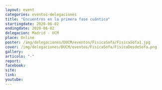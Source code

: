 ```yaml
---
layout: event
categories: eventos-delegaciones
title: "Encuentros en la primera fase cuántica"
startingdate: 2020-06-02
endingdate: 2020-06-02
delegacion: Madrid - UCM
place: Online
poster: /img/delegaciones/DUCM/eventos/FisicaSofa/FisicaSofa1.jpg
cover: /img/delegaciones/DUCM/eventos/FisicaSofa/FisicaDesdeSofa.png
gallery:
articolo: "-"
report:
facebook:
site:
link:
youtube:
---
```

